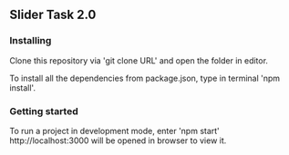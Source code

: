 
## Slider Task 2.0
### Installing
Clone this repository via 'git clone URL' and open the folder in editor.

To install all the dependencies from package.json, type in terminal 'npm install'.

### Getting started
To run a project in development mode, enter 'npm start'
http://localhost:3000 will be opened in browser to view it.
